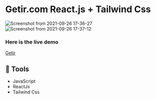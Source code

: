 # Getir.com React.js + Tailwind Css

![Screenshot from 2021-09-26 17-36-27](https://user-images.githubusercontent.com/59176193/134810407-367c6982-b61c-467d-af1a-914c9020a97f.png)
![Screenshot from 2021-09-26 17-37-12](https://user-images.githubusercontent.com/59176193/134810410-5e00119d-f4e9-44a3-873b-5a15f40fcadd.png)

### Here is the live demo

[Getir](getir-react-tailwind.vercel.app)

## 🔧 Tools

- JavaScript
- ReactJs
- Tailwind Css
